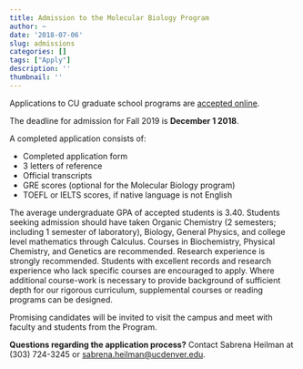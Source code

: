 ```yaml
---
title: Admission to the Molecular Biology Program
author: ~
date: '2018-07-06'
slug: admissions
categories: []
tags: ["Apply"]
description: ''
thumbnail: ''
---
```


Applications to CU graduate school programs are [accepted
online](http://www.ucdenver.edu/academics/colleges/Graduate-School/prospective/Pages/apply.aspx).

The deadline for admission for Fall 2019 is **December 1 2018**.

A completed application consists of:

- Completed application form
- 3 letters of reference
- Official transcripts
- GRE scores (optional for the Molecular Biology program)
- TOEFL or IELTS scores, if native language is not English

The average undergraduate GPA of accepted students is 3.40. Students seeking
admission should have taken Organic Chemistry (2 semesters; including 1 semester
of laboratory), Biology, General Physics, and college level mathematics through
Calculus. Courses in Biochemistry, Physical Chemistry, and Genetics are
recommended. Research experience is strongly recommended. Students with
excellent records and research experience who lack specific courses are
encouraged to apply. Where additional course-work is necessary to provide
background of sufficient depth for our rigorous curriculum, supplemental courses
or reading programs can be designed. 

Promising candidates will be invited to visit the campus and meet with faculty
and students from the Program.

**Questions regarding the application process?** Contact Sabrena Heilman at
(303) 724-3245 or <sabrena.heilman@ucdenver.edu>.
